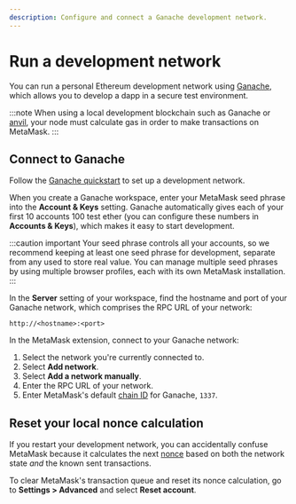 ```yaml
---
description: Configure and connect a Ganache development network.
---
```


# Run a development network

You can run a personal Ethereum development network using [Ganache](https://www.trufflesuite.com/ganache),
which allows you to develop a dapp in a secure test environment.

:::note
When using a local development blockchain such as Ganache or
[anvil](https://www.alchemy.com/dapps/foundry-anvil), your node must calculate gas in order to make
transactions on MetaMask.
:::

## Connect to Ganache

Follow the [Ganache quickstart](https://trufflesuite.com/docs/ganache/quickstart/) to set
up a development network.

When you create a Ganache workspace, enter your MetaMask seed phrase into
the **Account & Keys** setting.
Ganache automatically gives each of your first 10 accounts 100 test ether (you can configure
these numbers in **Accounts & Keys**), which makes it easy to start development.

:::caution important
Your seed phrase controls all your accounts, so we recommend keeping at least one seed phrase for
development, separate from any used to store real value.
You can manage multiple seed phrases by using multiple browser profiles, each with its own
MetaMask installation.
:::

In the **Server** setting of your workspace, find the hostname and port of your Ganache
network, which comprises the RPC URL of your network:

```text
http://<hostname>:<port>
```

In the MetaMask extension, connect to your Ganache network:

1. Select the network you're currently connected to.
1. Select **Add network**.
1. Select **Add a network manually**.
1. Enter the RPC URL of your network.
1. Enter MetaMask's default [chain ID](detect-network.md#chain-ids) for Ganache, `1337`.

## Reset your local nonce calculation

If you restart your development network, you can accidentally confuse MetaMask
because it calculates the next [nonce](../how-to/send-transactions.md#nonce) based on both the
network state *and* the known sent transactions.

To clear MetaMask's transaction queue and reset its nonce calculation, go to **Settings > Advanced**
and select **Reset account**.
